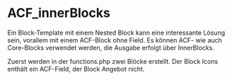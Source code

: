 # ACF_innerBlocks

Ein Block-Template mit einem Nested Block kann eine interessante Lösung sein, vorallem mit einem ACF-Block ohne Field. Es können ACF- wie auch Core-Blocks verwendet werden, die Ausgabe erfolgt über InnerBlocks.

Zuerst werden in der functions.php zwei Blöcke erstellt. Der Block Icons enthält ein ACF-Field, der Block Angebot nicht.

